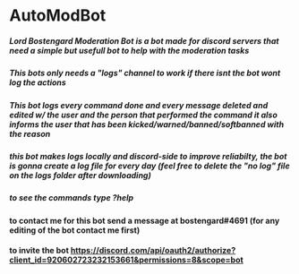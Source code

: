 # AutoModBot

##### Lord Bostengard Moderation Bot is a bot made for discord servers that need a simple but usefull bot to help with the moderation tasks

##### This bots only needs a "logs" channel to work if there isnt the bot wont log the actions
##### This bot logs every command done and every message deleted and edited w/ the user and the person that performed the command it also informs the user that has been kicked/warned/banned/softbanned with the reason 

##### this bot makes logs locally and discord-side to improve reliabilty, the bot is gonna create a log file for every day (feel free to delete the "no log" file on the logs folder after downloading)
##### to see the commands type ?help 
#### to contact me for this bot send a message at bostengard#4691 (for any editing of the bot contact me first)
#### to invite the bot https://discord.com/api/oauth2/authorize?client_id=920602723232153661&permissions=8&scope=bot
